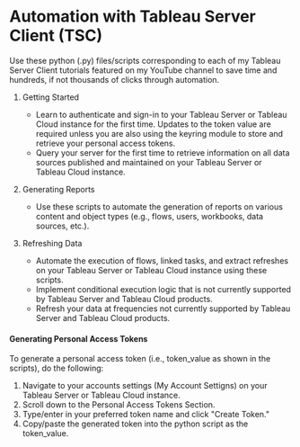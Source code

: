 # Automation with Tableau Server Client (TSC)
Use these python (.py) files/scripts corresponding to each of my Tableau Server Client tutorials featured on my YouTube channel to save time and hundreds, if not thousands of clicks through automation.

1. Getting Started
   - Learn to authenticate and sign-in to your Tableau Server or Tableau Cloud instance for the first time. Updates to the token value are required unless you are also using the keyring module to store and retrieve your personal access tokens.
   - Query your server for the first time to retrieve information on all data sources published and maintained on your Tableau Server or Tableau Cloud instance.

2. Generating Reports
   - Use these scripts to automate the generation of reports on various content and object types (e.g., flows, users, workbooks, data sources, etc.).

3. Refreshing Data
   - Automate the execution of flows, linked tasks, and extract refreshes on your Tableau Server or Tableau Cloud instance using these scripts.
   - Implement conditional execution logic that is not currently supported by Tableau Server and Tableau Cloud products.
   - Refresh your data at frequencies not currently supported by Tableau Server and Tableau Cloud products.

#### Generating Personal Access Tokens
To generate a personal access token (i.e., token_value as shown in the scripts), do the following:
1. Navigate to your accounts settings (My Account Settigns) on your Tableau Server or Tableau Cloud instance.
2. Scroll down to the Personal Access Tokens Section.
3. Type/enter in your preferred token name and click "Create Token."
4. Copy/paste the generated token into the python script as the token_value.
